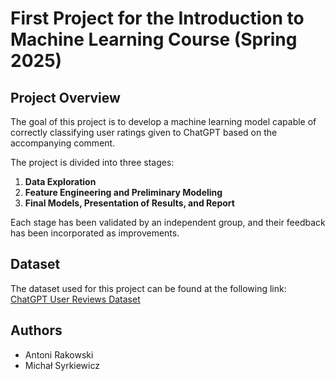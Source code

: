 # First Project for the Introduction to Machine Learning Course (Spring 2025)

## Project Overview
The goal of this project is to develop a machine learning model capable of correctly classifying user ratings given to ChatGPT based on the accompanying comment.

The project is divided into three stages:
1. **Data Exploration**
2. **Feature Engineering and Preliminary Modeling**
3. **Final Models, Presentation of Results, and Report**

Each stage has been validated by an independent group, and their feedback has been incorporated as improvements.

## Dataset
The dataset used for this project can be found at the following link:
[ChatGPT User Reviews Dataset](https://www.kaggle.com/datasets/anandshaw2001/chatgpt-users-reviews)

## Authors
- Antoni Rakowski
- Michał Syrkiewicz

